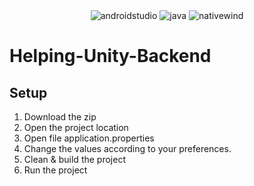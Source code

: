   <div align="center">
    <img src="https://img.shields.io/badge/-Spring_Boot-black?style=for-the-badge&logoColor=white&logo=spring&color=00FF00" alt="androidstudio" />
    <img src="https://img.shields.io/badge/-ReactJS-black?style=for-the-badge&logoColor=white&logo=react&color=61DBFB" alt="java" />
    <img src="https://img.shields.io/badge/MySQL-black?style=for-the-badge&logoColor=white&logo=mysql&color=f29111" alt="nativewind" />
  </div>
  
# Helping-Unity-Backend

## Setup
<ol>
  <li>Download the zip</li>
  <li>Open the project location</li>
  <li>Open file application.properties</li>
  <li>Change the values according to your preferences.</li>
  <li>Clean & build the project</li>
  <li>Run the project</li>
  
</ol>
